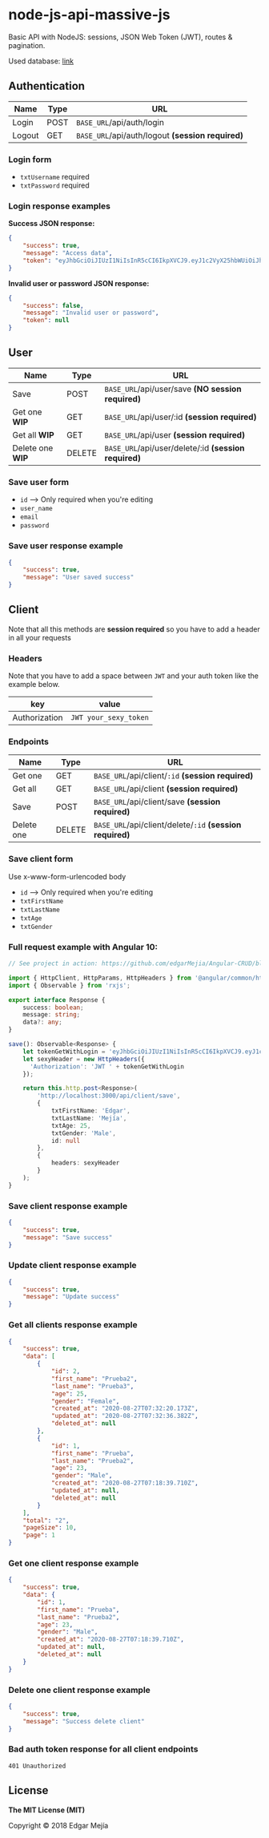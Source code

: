 # node-js-api-massive-js
Basic API with NodeJS: sessions, JSON Web Token (JWT), routes & pagination.

Used database: [link](https://github.com/edgarMejia/node-js-api-massive-js/blob/master/db/db_query.sql)

## Authentication

| **Name** | **Type** | **URL** |
| ------ | ------ | ------ |
| Login | POST | `BASE_URL`/api/auth/login |
| Logout | GET | `BASE_URL`/api/auth/logout **(session required)** |

### Login form

- `txtUsername` required
- `txtPassword` required

### Login response examples

**Success JSON response:**
```json
{
    "success": true,
    "message": "Access data",
    "token": "eyJhbGciOiJIUzI1NiIsInR5cCI6IkpXVCJ9.eyJ1c2VyX25hbWUiOiJhZG1pbiIsImlkIjoxLCJpYXQiOjE1OTg1MTEwODgsImV4cCI6MTU5ODU5NzQ4OH0.C7NQ0V0aZgTSobdMhhXIddpSswlIncJtkgYVhod-tG0"
}
```

**Invalid user or password JSON response:**
```json
{
    "success": false,
    "message": "Invalid user or password",
    "token": null
}
```

## User

| **Name** | **Type** | **URL** |
| ------ | ------ | ------ |
| Save | POST | `BASE_URL`/api/user/save **(NO session required)** |
| Get one **WIP** | GET | `BASE_URL`/api/user/:id **(session required)** |
| Get all **WIP** | GET | `BASE_URL`/api/user **(session required)** |
| Delete one **WIP** | DELETE | `BASE_URL`/api/user/delete/:id **(session required)** |

### Save user form

- `id` --> Only required when you're editing
- `user_name`
- `email`
- `password`

### Save user response example

```json
{
    "success": true,
    "message": "User saved success"
}
```

## Client
Note that all this methods are **session required** so you have to add a header in all your requests

### Headers
Note that you have to add a space between `JWT` and your auth token like the example below.

| **key** | **value** |
| ------ | ------ |
| Authorization | `JWT your_sexy_token` |

### Endpoints

| **Name** | **Type** | **URL** |
| ------ | ------ | ------ |
| Get one | GET | `BASE_URL`/api/client/`:id` **(session required)** |
| Get all | GET | `BASE_URL`/api/client **(session required)** |
| Save | POST | `BASE_URL`/api/client/save **(session required)** |
| Delete one | DELETE | `BASE_URL`/api/client/delete/`:id` **(session required)** |

### Save client form
Use x-www-form-urlencoded body

- `id` --> Only required when you're editing
- `txtFirstName `
- `txtLastName`
- `txtAge`
- `txtGender`

### Full request example with Angular 10:

```typescript
// See project in action: https://github.com/edgarMejia/Angular-CRUD/blob/master/src/app/services/client.service.ts

import { HttpClient, HttpParams, HttpHeaders } from '@angular/common/http';
import { Observable } from 'rxjs';

export interface Response {
    success: boolean;
    message: string;
    data?: any;
}

save(): Observable<Response> {
    let tokenGetWithLogin = 'eyJhbGciOiJIUzI1NiIsInR5cCI6IkpXVCJ9.eyJ1c2VyX25hbWUiOiJhZG1pbiIsImlkIjoxLCJpYXQiOjE1OTg1MTEwODgsImV4cCI6MTU5ODU5NzQ4OH0.C7NQ0V0aZgTSobdMhhXIddpSswlIncJtkgYVhod-tG0'
    let sexyHeader = new HttpHeaders({
      'Authorization': 'JWT ' + tokenGetWithLogin
    });

    return this.http.post<Response>(
        'http://localhost:3000/api/client/save',
        {
            txtFirstName: 'Edgar',
            txtLastName: 'Mejía',
            txtAge: 25,
            txtGender: 'Male',
            id: null
        },
        {
            headers: sexyHeader
        }
    );
}
```

### Save client response example

```json
{
    "success": true,
    "message": "Save success"
}
```

### Update client response example

```json
{
    "success": true,
    "message": "Update success"
}
```

### Get all clients response example

```json
{
    "success": true,
    "data": [
        {
            "id": 2,
            "first_name": "Prueba2",
            "last_name": "Prueba3",
            "age": 25,
            "gender": "Female",
            "created_at": "2020-08-27T07:32:20.173Z",
            "updated_at": "2020-08-27T07:32:36.382Z",
            "deleted_at": null
        },
        {
            "id": 1,
            "first_name": "Prueba",
            "last_name": "Prueba2",
            "age": 23,
            "gender": "Male",
            "created_at": "2020-08-27T07:18:39.710Z",
            "updated_at": null,
            "deleted_at": null
        }
    ],
    "total": "2",
    "pageSize": 10,
    "page": 1
}
```

### Get one client response example

```json
{
    "success": true,
    "data": {
        "id": 1,
        "first_name": "Prueba",
        "last_name": "Prueba2",
        "age": 23,
        "gender": "Male",
        "created_at": "2020-08-27T07:18:39.710Z",
        "updated_at": null,
        "deleted_at": null
    }
}
```

### Delete one client response example

```json
{
    "success": true,
    "message": "Success delete client"
}
```

### Bad auth token response for all client endpoints

```
401 Unauthorized
```

## License
**The MIT License (MIT)**

Copyright © 2018 Edgar Mejía
